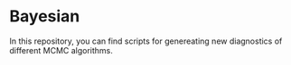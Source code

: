# Bayesian

In this repository, you can find scripts for genereating new diagnostics of different MCMC algorithms. 
